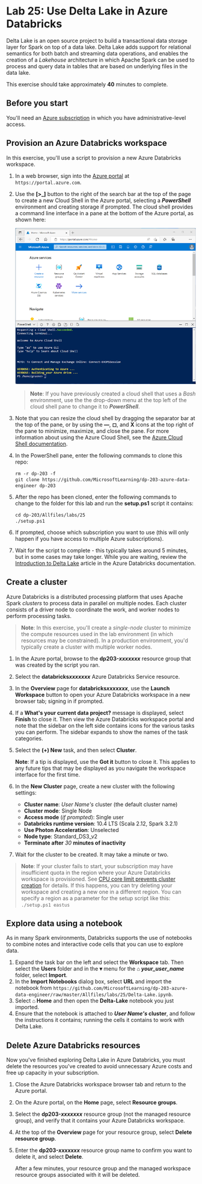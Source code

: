 # Lab 25: Use Delta Lake in Azure Databricks

Delta Lake is an open source project to build a transactional data storage layer for Spark on top of a data lake. Delta Lake adds support for relational semantics for both batch and streaming data operations, and enables the creation of a *Lakehouse* architecture in which Apache Spark can be used to process and query data in tables that are based on underlying files in the data lake.

This exercise should take approximately **40** minutes to complete.

## Before you start

You'll need an [Azure subscription](https://azure.microsoft.com/free) in which you have administrative-level access.

## Provision an Azure Databricks workspace

In this exercise, you'll use a script to provision a new Azure Databricks workspace.

1. In a web browser, sign into the [Azure portal](https://portal.azure.com) at `https://portal.azure.com`.
2. Use the **[\>_]** button to the right of the search bar at the top of the page to create a new Cloud Shell in the Azure portal, selecting a ***PowerShell*** environment and creating storage if prompted. The cloud shell provides a command line interface in a pane at the bottom of the Azure portal, as shown here:

    ![Azure portal with a cloud shell pane](./images/cloud-shell.png)

    > **Note**: If you have previously created a cloud shell that uses a *Bash* environment, use the the drop-down menu at the top left of the cloud shell pane to change it to ***PowerShell***.

3. Note that you can resize the cloud shell by dragging the separator bar at the top of the pane, or by using the **&#8212;**, **&#9723;**, and **X** icons at the top right of the pane to minimize, maximize, and close the pane. For more information about using the Azure Cloud Shell, see the [Azure Cloud Shell documentation](https://docs.microsoft.com/azure/cloud-shell/overview).

4. In the PowerShell pane, enter the following commands to clone this repo:

    ```
    rm -r dp-203 -f
    git clone https://github.com/MicrosoftLearning/dp-203-azure-data-engineer dp-203
    ```

5. After the repo has been cloned, enter the following commands to change to the folder for this lab and run the **setup.ps1** script it contains:

    ```
    cd dp-203/Allfiles/labs/25
    ./setup.ps1
    ```

6. If prompted, choose which subscription you want to use (this will only happen if you have access to multiple Azure subscriptions).

7. Wait for the script to complete - this typically takes around 5 minutes, but in some cases may take longer. While you are waiting, review the [Introduction to Delta Lake](https://docs.microsoft.com/azure/databricks/delta/delta-intro) article in the Azure Databricks documentation.

## Create a cluster

Azure Databricks is a distributed processing platform that uses Apache Spark *clusters* to process data in parallel on multiple nodes. Each cluster consists of a driver node to coordinate the work, and worker nodes to perform processing tasks.

> **Note**: In this exercise, you'll create a *single-node* cluster to minimize the compute resources used in the lab environment (in which resources may be constrained). In a production environment, you'd typically create a cluster with multiple worker nodes.

1. In the Azure portal, browse to the **dp203-*xxxxxxx*** resource group that was created by the script you ran.
2. Select the **databricks*xxxxxxx*** Azure Databricks Service resource.
3. In the **Overview** page for **databricks*xxxxxxx***, use the **Launch Workspace** button to open your Azure Databricks workspace in a new browser tab; signing in if prompted.
4. If a **What's your current data project?** message is displayed, select **Finish** to close it. Then view the Azure Databricks workspace portal and note that the sidebar on the left side contains icons for the various tasks you can perform. The sidebar expands to show the names of the task categories.
5. Select the **(+) New** task, and then select **Cluster**.

    **Note**: If a tip is displayed, use the **Got it** button to close it. This applies to any future tips that may be displayed as you navigate the workspace interface for the first time.

6. In the **New Cluster** page, create a new cluster with the following settings:
    - **Cluster name**: *User Name's* cluster (the default cluster name)
    - **Cluster mode**: Single Node
    - **Access mode** (*if prompted*): Single user
    - **Databricks runtime version**: 10.4 LTS (Scala 2.12, Spark 3.2.1)
    - **Use Photon Acceleration**: Unselected
    - **Node type**: Standard_DS3_v2
    - **Terminate after** *30* **minutes of inactivity**

7. Wait for the cluster to be created. It may take a minute or two.

> **Note**: If your cluster fails to start, your subscription may have insufficient quota in the region where your Azure Databricks workspace is provisioned. See [CPU core limit prevents cluster creation](https://docs.microsoft.com/azure/databricks/kb/clusters/azure-core-limit) for details. If this happens, you can try deleting your workspace and creating a new one in a different region. You can specify a region as a parameter for the setup script like this: `./setup.ps1 eastus`

## Explore data using a notebook

As in many Spark environments, Databricks supports the use of notebooks to combine notes and interactive code cells that you can use to explore data.

1. Expand the task bar on the left and select the **Workspace** tab. Then select the **Users** folder and in the **&#9662;** menu for the **&#8962; *your_user_name*** folder, select **Import**.
2. In the **Import Notebooks** dialog box, select **URL** and import the notebook from `https://github.com/MicrosoftLearning/dp-203-azure-data-engineer/raw/master/Allfiles/labs/25/Delta-Lake.ipynb`.
3. Select **&#8962; Home** and then open the **Delta-Lake** notebook you just imported.
4. Ensure that the notebook is attached to ***User Name's* cluster**, and follow the instructions it contains; running the cells it contains to work with Delta Lake.

## Delete Azure Databricks resources

Now you've finished exploring Delta Lake in Azure Databricks, you must delete the resources you've created to avoid unnecessary Azure costs and free up capacity in your subscription.

1. Close the Azure Databricks workspace browser tab and return to the Azure portal.
2. On the Azure portal, on the **Home** page, select **Resource groups**.
3. Select the **dp203-*xxxxxxx*** resource group (not the managed resource group), and verify that it contains your Azure Databricks workspace.
4. At the top of the **Overview** page for your resource group, select **Delete resource group**.
5. Enter the **dp203-*xxxxxxx*** resource group name to confirm you want to delete it, and select **Delete**.

    After a few minutes, your resource group and the managed workspace resource groups associated with it will be deleted.
